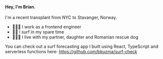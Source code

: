 #### Hey, I'm Brian.

I'm a recent transplant from NYC to Stavanger, Norway.

- 👨🏻‍💻 I work as a frontend engineer
- 🏄‍♂️ I surf in my spare time
- 👨‍👩‍👧 I live with my partner, daughter and Romanian rescue dog

You can check out a surf forecasting app I built using React, TypeScript and serverless functions here: https://github.com/bkuzma/surf-check
